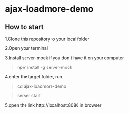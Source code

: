 # ajax-loadmore-demo
## How to start
1.Clone this repository to your local folder

2.Open your terminal

3.Install server-mock if you don't have it on your computer
> npm install -g server-mock

4.enter the target folder, run
> cd ajax-loadmore-demo

> server start

5.open the link http://localhost:8080 in browser
